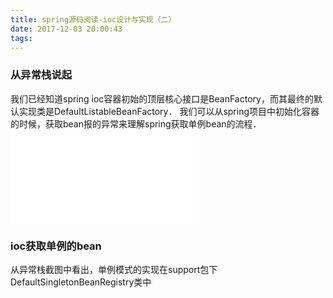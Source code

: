 ```yaml
---
title: spring源码阅读-ioc设计与实现（二）
date: 2017-12-03 20:00:43
tags:
---
```

### 从异常栈说起
我们已经知道spring ioc容器初始的顶层核心接口是BeanFactory，而其最终的默认实现类是DefaultListableBeanFactory．
我们可以从spring项目中初始化容器的时候，获取bean报的异常来理解spring获取单例bean的流程．
![spring初始化容器获取bean失败报错](/images/img1.1.img)
<!--more-->

### ioc获取单例的bean
从异常栈截图中看出，单例模式的实现在support包下DefaultSingletonBeanRegistry类中